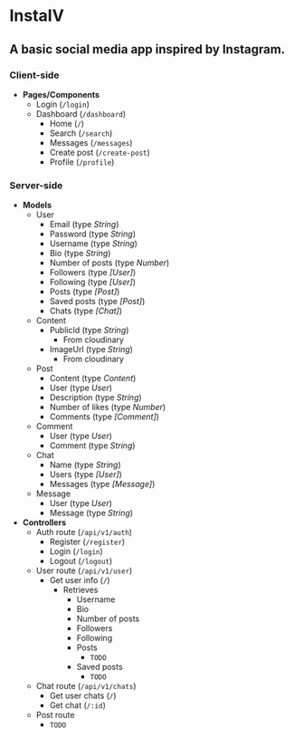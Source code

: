 # InstaIV

## A basic social media app inspired by Instagram.

### Client-side

- **Pages/Components**
  - Login (`/login`)
  - Dashboard (`/dashboard`)
    - Home (`/`)
    - Search (`/search`)
    - Messages (`/messages`)
    - Create post (`/create-post`)
    - Profile (`/profile`)

### Server-side

- **Models**
  - User
    - Email (type _String_)
    - Password (type _String_)
    - Username (type _String_)
    - Bio (type _String_)
    - Number of posts (type _Number_)
    - Followers (type _[User]_)
    - Following (type _[User]_)
    - Posts (type _[Post]_)
    - Saved posts (type _[Post]_)
    - Chats (type _[Chat]_)
  - Content
    - PublicId (type _String_)
      - From cloudinary
    - ImageUrl (type _String_)
      - From cloudinary
  - Post
    - Content (type _Content_)
    - User (type _User_)
    - Description (type _String_)
    - Number of likes (type _Number_)
    - Comments (type _[Comment]_)
  - Comment
    - User (type _User_)
    - Comment (type _String_)
  - Chat
    - Name (type _String_)
    - Users (type _[User]_)
    - Messages (type _[Message]_)
  - Message
    - User (type _User_)
    - Message (type _String_)
- **Controllers**
  - Auth route (`/api/v1/auth`)
    - Register (`/register`)
    - Login (`/login`)
    - Logout (`/logout`)
  - User route (`/api/v1/user`)
    - Get user info (`/`)
      - Retrieves
        - Username
        - Bio
        - Number of posts
        - Followers
        - Following
        - Posts
          - `TODO`
        - Saved posts
          - `TODO`
  - Chat route (`/api/v1/chats`)
    - Get user chats (`/`)
    - Get chat (`/:id`)
  - Post route
    - `TODO`

